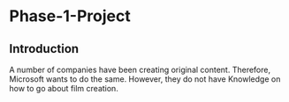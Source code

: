 # Phase-1-Project
## Introduction
A number of companies have been creating original content. Therefore, Microsoft wants to do the same. However, they do not have Knowledge on how to go about film creation.
